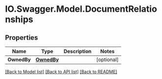 # IO.Swagger.Model.DocumentRelationships
## Properties

Name | Type | Description | Notes
------------ | ------------- | ------------- | -------------
**OwnedBy** | [**OwnedBy**](OwnedBy.md) |  | [optional] 

[[Back to Model list]](../README.md#documentation-for-models) [[Back to API list]](../README.md#documentation-for-api-endpoints) [[Back to README]](../README.md)

